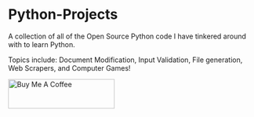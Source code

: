 # Python-Projects
A collection of all of the Open Source Python code I have tinkered around with to learn Python.

Topics include: Document Modification, Input Validation, File generation, Web Scrapers, and Computer Games!

<a href="https://www.buymeacoffee.com/glenlarkin" target="_blank"><img src="https://cdn.buymeacoffee.com/buttons/v2/default-red.png" alt="Buy Me A Coffee" style="height: 60px !important;width: 217px !important;" ></a>
